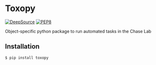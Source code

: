 # Toxopy

[![DeepSource](https://static.deepsource.io/deepsource-badge-light-mini.svg)](https://deepsource.io/gh/bchaselab/Toxopy/?ref=repository-badge) [![PEP8](https://img.shields.io/badge/code%20style-pep8-orange.svg)](https://www.python.org/dev/peps/pep-0008/)

Object-specific python package to run automated tasks in the Chase Lab

## Installation
```bash
$ pip install toxopy
```
